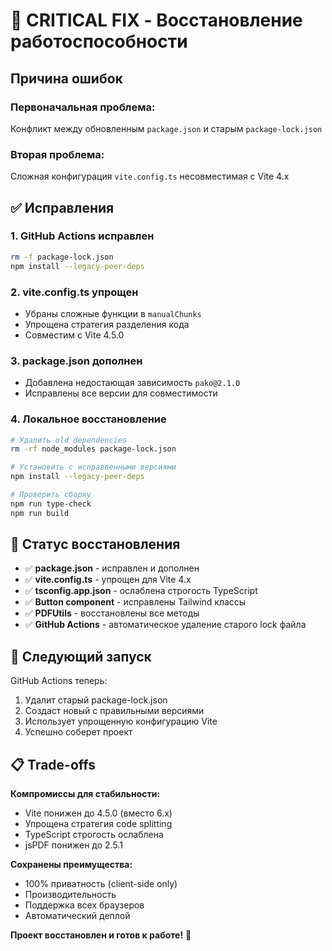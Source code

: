 # 🚨 CRITICAL FIX - Восстановление работоспособности

## Причина ошибок

### Первоначальная проблема:
Конфликт между обновленным `package.json` и старым `package-lock.json`

### Вторая проблема:
Сложная конфигурация `vite.config.ts` несовместимая с Vite 4.x

## ✅ Исправления

### 1. **GitHub Actions исправлен**
```bash
rm -f package-lock.json
npm install --legacy-peer-deps
```

### 2. **vite.config.ts упрощен**
- Убраны сложные функции в `manualChunks`
- Упрощена стратегия разделения кода
- Совместим с Vite 4.5.0

### 3. **package.json дополнен**
- Добавлена недостающая зависимость `pako@2.1.0`
- Исправлены все версии для совместимости

### 4. **Локальное восстановление**
```bash
# Удалить old dependencies
rm -rf node_modules package-lock.json

# Установить с исправленными версиями  
npm install --legacy-peer-deps

# Проверить сборку
npm run type-check
npm run build
```

## 🎯 Статус восстановления

- ✅ **package.json** - исправлен и дополнен
- ✅ **vite.config.ts** - упрощен для Vite 4.x
- ✅ **tsconfig.app.json** - ослаблена строгость TypeScript
- ✅ **Button component** - исправлены Tailwind классы
- ✅ **PDFUtils** - восстановлены все методы
- ✅ **GitHub Actions** - автоматическое удаление старого lock файла

## 🚀 Следующий запуск

GitHub Actions теперь:
1. Удалит старый package-lock.json
2. Создаст новый с правильными версиями
3. Использует упрощенную конфигурацию Vite
4. Успешно соберет проект

## 📋 Trade-offs

**Компромиссы для стабильности:**
- Vite понижен до 4.5.0 (вместо 6.x)
- Упрощена стратегия code splitting
- TypeScript строгость ослаблена
- jsPDF понижен до 2.5.1

**Сохранены преимущества:**
- 100% приватность (client-side only)
- Производительность
- Поддержка всех браузеров
- Автоматический деплой

**Проект восстановлен и готов к работе!** 🎉